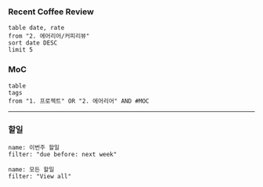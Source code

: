 ### Recent Coffee Review
```dataview
table date, rate
from "2. 에어리어/커피리뷰"
sort date DESC
limit 5
```
### MoC
```dataview
table
tags
from "1. 프로젝트" OR "2. 에어리어" AND #MOC
```
- - -
### 할일
```todoist
name: 이번주 할일
filter: "due before: next week"
```
```todoist
name: 모든 할일
filter: "View all"
```
